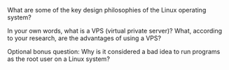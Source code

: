 What are some of the key design philosophies of the Linux operating system?




In your own words, what is a VPS (virtual private server)? What, according to your research, are the advantages of using a VPS?




Optional bonus question: Why is it considered a bad idea to run programs as the root user on a Linux system?